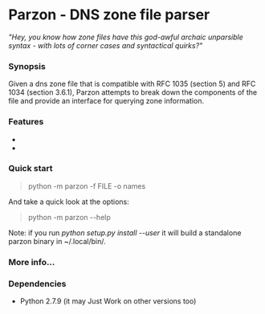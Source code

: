 # Parzon - DNS zone file parser

*"Hey, you know how zone files have this god-awful archaic unparsible syntax - with lots of
corner cases and syntactical quirks?"*


### Synopsis

Given a dns zone file that is compatible with RFC 1035 (section 5) and RFC 1034 (section 3.6.1), Parzon
attempts to break down the components of the file and provide an interface for querying zone information.


### Features

* 

* 


### Quick start

> python -m parzon -f FILE -o names

And take a quick look at the options:

> python -m parzon --help

Note: if you run *python setup.py install --user* it will build a standalone
parzon binary in ~/.local/bin/.


### More info...


### Dependencies

* Python 2.7.9 (it may Just Work on other versions too)

